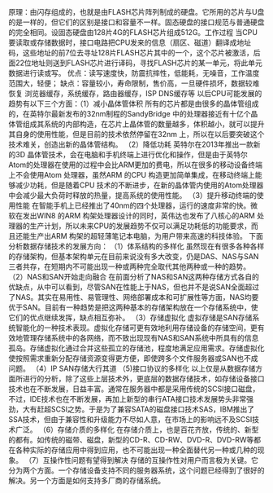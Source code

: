 原理：由闪存组成的，也就是由FLASH芯片阵列制成的硬盘。它所用的芯片与U盘的是一样的，但它们的区别是接口和容量不一样。固态硬盘的接口规范与普通硬盘的完全相同。设固态硬盘由128片4G的FLASH芯片组成512G。工作过程 当CPU要读取或存储数据时，接口电路把CPU发来的信息（扇区、磁道）翻译成地址码，这些地址的前7位去寻址128片FLASH芯片其中的一个，这个芯片被激活，后面22位地址则送到FLASH芯片进行译码，寻找FLASH芯片的某一单元，将此单元数据进行读或写。                                         优点：读写速度快，防震抗摔性，低能耗，无噪音，工作温度范围大，轻便；                                                                                     缺点：容量较小，寿命限制，售价高，一旦硬件损坏，数据较难恢复
浏览器缓存，系统缓存，路由器缓存，ISP DNS缓存等
以后CPU可能发展的趋势有以下三个方面：（1）减小晶体管体积      所有的芯片都是由很多的晶体管组成的，在英特尔最新发布的32nm制程的SandyBridge 中的处理器接近有十亿个晶体管组成其系统的内部构造，在芯片上晶体管的数量越多，体积越小，就可以提升其自身的使用性能，但是目前的技术依然停留在32nm 上，所以在以后要突破这个技术难关，创造出新的晶体管结构。            （2）降低功耗      英特尔在2013年推出一款新的3D 晶体管技术，会在电脑和手机终端上进行优化和操作，但是由于英特尔Atom的处理器在使用的过程中会比ARM更加的费电，所以在很多的移动设备终端上不会使用Atom 处理器，虽然ARM 的CPU 构造更加简单集成，在移动终端上能够减少功耗，但是随着CPU 技术的不断进步，在新的晶体管内使用的Atom处理器中会减少最大负荷时释放的热量，提高系统的使用性能。                                                                                                                                                               （3）提升移动终端的使用性能  在智能手机上已经推出了40nm的四个处理器，运行的速度非常的快。微软在发出WIN8 的ARM 构架处理器设计的同时，英伟达也发布了八核心的ARM 处理器的生产计划，所以未来CPU的发展趋势不仅可以满足功耗低的功能要求，而且还能生产出ARM 构架的超轻薄笔记本电脑，为用户带来高速的科技体验。                                                                                       下面分析数据存储技术的发展方向：                                                                                                                                                 （1）体系结构的多样化    虽然现在有很多各种各样的存储架构，但基本架构单元在目前来说没有多大改变，仍是DAS、NAS与SAN三者共存，在短期内不可能出现一种或两种完全取代其他两种或一种的趋势。                                                                                （2）NAS和SAN开始走向融合        在前面分析了NAS和SAN这两种存储方式各自的优缺点，从中可以看到，尽管SAN在性能上于NAS，但也并不是说SAN全面超过了NAS。其实在易用性、易管理性、网络部署成本和可扩展性等方面，NAS均要优于SAN。目前有一种趋势是把这两种基本的存储架构放在一个存储系统中，使它们的优点继续发挥，缺点相互弥补。                                            （3）存储虚拟化      虚拟存储是SAN存储系统智能化的一种技术表现。虚拟化存储可更有效地利用存储设备的存储空间，更有效地管理存储系统中的各网络，而不致出现现有NAS和SAN系统中所具有的信息孤岛。存储虚拟化通过合并这些孤立的存储池，程度地满足应用需求。存储虚拟化使按照需求重新分配存储资源变得更方便，即使跨多个文件服务器或SAN也不成问题。                             （4）IP SAN存储大行其道                                                                                                                                                                   （5)接口协议的多样化     以上仅是从数据存储方面所进行的分析，除了这些上层技术外，更底层的数据存储技术，如存储设备接口技术也在不断发展，日益丰富。通常在服务器中都是采用传统的SCSI接口磁盘，不过，IDE技术也在不断发展，再加上新型的串行ATA接口技术发展势头非常强劲，大有赶超SCSI之势。于是为了兼容SATA的磁盘接口技术SAS，IBM推出了SSA技术，但由于兼容性和升级能力不尽如人意，在市场上的影响远不及SCSI技术广泛。                                                                                                               （6）存储介质的多样化      在存储介质上，也是百花齐放，传统的、新型的都有。如传统的磁带、磁盘，新型的CD-R、CD-RW、DVD-R、DVD-RW等都在各种实际的存储应用中得到应用，也不可能出现一种全面替代另一种或几种的现象。                             （7）互操作性问题有望得到解决       存储的互操作性对用户而言极为关键。它分为两个方面。一个存储设备支持不同的服务器系统，这个问题已经得到了很好的解决。另一个方面是如何支持多厂商的存储系统。

